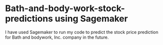# Bath-and-body-work-stock-predictions using Sagemaker 

I have used Sagemaker to run my code to predict the stock price prediction for Bath and bodywork, Inc. company in the future.
